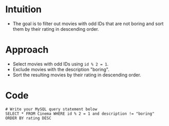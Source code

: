 # Intuition
- The goal is to filter out movies with odd IDs that are not boring and sort them by their rating in descending order.

<!-- Describe your first thoughts on how to solve this problem. -->

# Approach
- Select movies with odd IDs using `id % 2 = 1`.
- Exclude movies with the description "boring".
- Sort the resulting movies by their rating in descending order.
<!-- Describe your approach to solving the problem. -->

# Code
```
# Write your MySQL query statement below
SELECT * FROM Cinema WHERE id % 2 = 1 and description != "boring" ORDER BY rating DESC
```